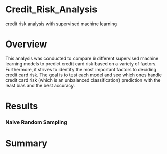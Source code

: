 # Credit_Risk_Analysis
credit risk analysis with supervised machine learning

# Overview
This analysis was conducted to compare 6 different supervised machine learning models to predict credit card risk based on a variety of factors. Furthermore, it strives to identify the most important factors to deciding credit card risk. The goal is to test each model and see which ones handle credit card risk (which is an unbalanced classification) prediction with the least bias and the best accuracy. 

# Results
### Naive Random Sampling


# Summary